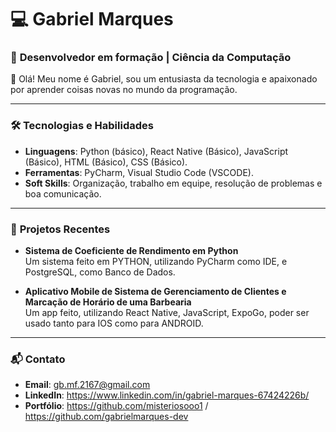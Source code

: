 # 💻 Gabriel Marques

### 🌟 **Desenvolvedor em formação | Ciência da Computação**
👋 Olá! Meu nome é Gabriel, sou um entusiasta da tecnologia e apaixonado por aprender coisas novas no mundo da programação.  

-------------------------------------------------------------------------------------------------------------------------------

### 🛠 **Tecnologias e Habilidades**
- **Linguagens**: Python (básico), React Native (Básico), JavaScript (Básico), HTML (Básico), CSS (Básico).
- **Ferramentas**: PyCharm, Visual Studio Code (VSCODE).
- **Soft Skills**: Organização, trabalho em equipe, resolução de problemas e boa comunicação.

-------------------------------------------------------------------------------------------------------------------------------

### 🚀 **Projetos Recentes**
- **Sistema de Coeficiente de Rendimento em Python**  
  Um sistema feito em PYTHON, utilizando PyCharm como IDE, e PostgreSQL, como Banco de Dados.

- **Aplicativo Mobile de Sistema de Gerenciamento de Clientes e Marcação de Horário de uma Barbearia**  
  Um app feito, utilizando React Native, JavaScript, ExpoGo, poder ser usado tanto para IOS como para ANDROID.

-------------------------------------------------------------------------------------------------------------------------------

### 📬 **Contato**
- **Email**: gb.mf.2167@gmail.com
- **LinkedIn**: https://www.linkedin.com/in/gabriel-marques-67424226b/
- **Portfólio**: https://github.com/misteriosooo1 / https://github.com/gabrielmarques-dev


<!---
misteriosooo1/misteriosooo1 is a ✨ special ✨ repository because its `README.md` (this file) appears on your GitHub profile.
You can click the Preview link to take a look at your changes.
--->
